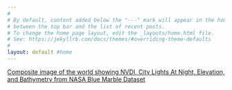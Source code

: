 ```yaml
---
#
# By default, content added below the "---" mark will appear in the home page
# between the top bar and the list of recent posts.
# To change the home page layout, edit the _layouts/home.html file.
# See: https://jekyllrb.com/docs/themes/#overriding-theme-defaults
#
layout: default #home
---
```

[Composite image of the world showing NVDI, City Lights At Night, Elevation, and Bathymetry from NASA Blue Marble Dataset]({{site.url}}assets/images/2022-11-20/NDVIWORLD.jpg "NDVIWORLD")
